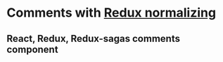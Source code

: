 # Comments with [ Redux normalizing ]( https://redux.js.org/recipes/structuring-reducers/normalizing-state-shape)
## React, Redux, Redux-sagas comments component
